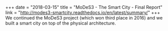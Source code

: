 +++
date = "2018-03-15"
title = "MoDeS3 - The Smart City - Final Report"
link = "http://modes3-smartcity.readthedocs.io/en/latest/summary/"
+++
We continued the MoDeS3 project (which won third place in 2016) and we built a smart city on top of the physical architecture.